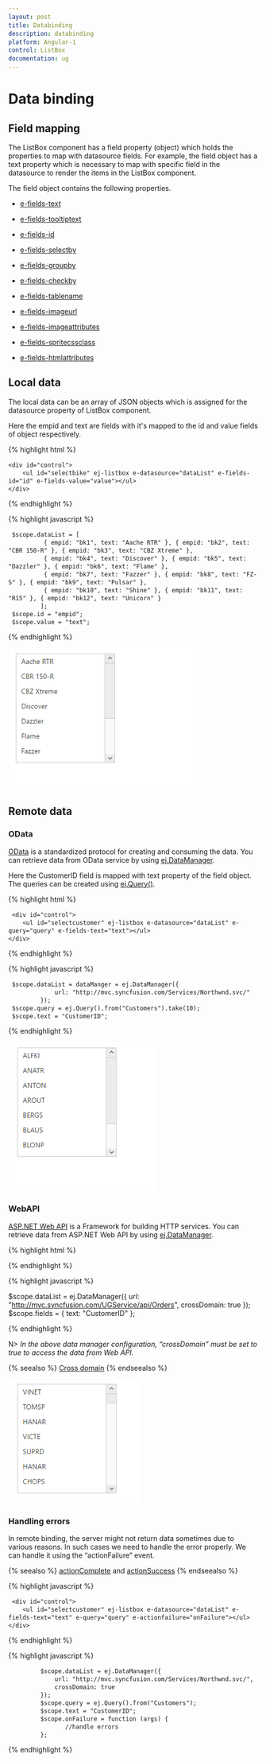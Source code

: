 ```yaml
---
layout: post
title: Databinding
description: databinding
platform: Angular-1
control: ListBox
documentation: ug
---
```


# Data binding

## Field mapping

The ListBox component has a field property (object) which holds the properties to map with datasource fields. For example, the field object has a text property which is necessary to map with specific field in the datasource to render the items in the ListBox component.

The field object contains the following properties.

* [e-fields-text](http://help.syncfusion.com/js/api/ejlistbox#members:fields)

* [e-fields-tooltiptext](http://helpjs.syncfusion.com/js/api/ejlistbox#members:fields)

* [e-fields-id](http://help.syncfusion.com/js/api/ejlistbox#members:fields)

* [e-fields-selectby](http://help.syncfusion.com/js/api/ejlistbox#members:fields)

* [e-fields-groupby](http://help.syncfusion.com/js/api/ejlistbox#members:fields)

* [e-fields-checkby](http://help.syncfusion.com/js/api/ejlistbox#members:fields)

* [e-fields-tablename](http://help.syncfusion.com/js/api/ejlistbox#members:fields)

* [e-fields-imageurl](http://help.syncfusion.com/js/api/ejlistbox#members:fields)

* [e-fields-imageattributes](http://help.syncfusion.com/js/api/ejlistbox#members:fields)

* [e-fields-spritecssclass](http://help.syncfusion.com/js/api/ejlistbox#members:fields)

* [e-fields-htmlattributes](http://help.syncfusion.com/js/api/ejlistbox#members:fields)


## Local data

The local data can be an array of JSON objects which is assigned for the datasource property of ListBox component.

Here the empid and text are fields with it's mapped to the id and value fields of object respectively.

{% highlight html %}

    <div id="control">
        <ul id="selectbike" ej-listbox e-datasource="dataList" e-fields-id="id" e-fields-value="value"></ul>
    </div>    

{% endhighlight %}

{% highlight javascript %}

     $scope.dataList = [
              { empid: "bk1", text: "Aache RTR" }, { empid: "bk2", text: "CBR 150-R" }, { empid: "bk3", text: "CBZ Xtreme" },
              { empid: "bk4", text: "Discover" }, { empid: "bk5", text: "Dazzler" }, { empid: "bk6", text: "Flame" },
              { empid: "bk7", text: "Fazzer" }, { empid: "bk8", text: "FZ-S" }, { empid: "bk9", text: "Pulsar" },
              { empid: "bk10", text: "Shine" }, { empid: "bk11", text: "R15" }, { empid: "bk12", text: "Unicorn" }
             ];
     $scope.id = "empid";
     $scope.value = "text";

{% endhighlight %}

![FieldSetting Listbox](Databinding_images\Databinding_img1.png)

## Remote data

### OData

[OData](http://helpjs.syncfusion.com/js/datamanager/data-binding) is a standardized protocol for creating and consuming the data. You can retrieve data from OData service by using [ej.DataManager](http://helpjs.syncfusion.com/js/datamanager/getting-started).

Here the CustomerID field is mapped with text property of the field object. The queries can be created using [ej.Query()](http://helpjs.syncfusion.com/js/datamanager/query).

{% highlight html %}

     <div id="control">
        <ul id="selectcustomer" ej-listbox e-datasource="dataList" e-query="query" e-fields-text="text"></ul>
    </div>   

{% endhighlight %}

{% highlight javascript %}

     $scope.dataList = dataManger = ej.DataManager({
                 url: "http://mvc.syncfusion.com/Services/Northwnd.svc/"
             });
     $scope.query = ej.Query().from("Customers").take(10);
     $scope.text = "CustomerID";

{% endhighlight %}

![Alt text](Databinding_images\Databinding_img2.png)

### WebAPI

[ASP.NET Web API](https://msdn.microsoft.com/en-us/library/hh833994%28v=vs.108%29.aspx) is a Framework for building HTTP services. You can retrieve data from ASP.NET Web API by using [ej.DataManager](http://helpjs.syncfusion.com/js/datamanager/getting-started).

{% highlight html %}    

<div id="control">
        <ul id="selectcustomer" ej-listbox e-datasource="dataList" e-fields="fields"></ul>
    </div>   

{% endhighlight %}

{% highlight javascript %}

 $scope.dataList = ej.DataManager({
                 url: "http://mvc.syncfusion.com/UGService/api/Orders",
                 crossDomain: true
             });
 $scope.fields = { text: "CustomerID" };

{% endhighlight %}

N> _In the above data manager configuration, “crossDomain” must be set to true to access the data from Web API._

 {% seealso %} [Cross domain](http://help.syncfusion.com/js/grid/data-binding) {% endseealso %}

![Alt text](Databinding_images\Databinding_img3.png)


### Handling errors

 In remote binding, the server might not return data sometimes due to various reasons. In such cases we need to handle the error properly. We can handle it using the “actionFailure” event. 

{% seealso %} [actionComplete](http://help.syncfusion.com/js/api/ejlistbox#events:actioncomplete) and [actionSuccess](http://help.syncfusion.com/js/api/ejlistbox#events:actionsuccess) {% endseealso %}

{% highlight javascript %}

     <div id="control">
        <ul id="selectcustomer" ej-listbox e-datasource="dataList" e-fields-text="text" e-query="query" e-actionfailure="onFailure"></ul>
    </div>

{% endhighlight %}

{% highlight javascript %}

             $scope.dataList = ej.DataManager({
                 url: "http://mvc.syncfusion.com/Services/Northwnd.svc/",
                 crossDomain: true
             });
             $scope.query = ej.Query().from("Customers");
             $scope.text = "CustomerID";
             $scope.onFailure = function (args) {
                    //handle errors
             };

{% endhighlight %}












